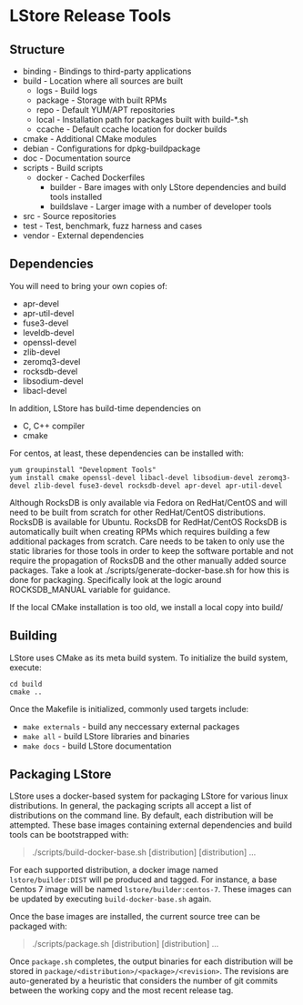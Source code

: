 LStore Release Tools
==============================================
 
Structure
-----------------------------------------------
* binding        - Bindings to third-party applications
* build          - Location where all sources are built
  * logs         - Build logs
  * package      - Storage with built RPMs
  * repo         - Default YUM/APT repositories
  * local        - Installation path for packages built with build-*.sh
  * ccache       - Default ccache location for docker builds
* cmake          - Additional CMake modules
* debian         - Configurations for dpkg-buildpackage
* doc            - Documentation source
* scripts        - Build scripts
  * docker       - Cached Dockerfiles
    * builder    - Bare images with only LStore dependencies and build tools
                   installed
    * buildslave - Larger image with a number of developer tools 
* src            - Source repositories
* test           - Test, benchmark, fuzz harness and cases
* vendor         - External dependencies

Dependencies
----------------------------------------------
You will need to bring your own copies of:

* apr-devel
* apr-util-devel
* fuse3-devel
* leveldb-devel
* openssl-devel
* zlib-devel
* zeromq3-devel
* rocksdb-devel
* libsodium-devel
* libacl-devel

In addition, LStore has build-time dependencies on

* C, C++ compiler
* cmake

For centos, at least, these dependencies can be installed with:

```
yum groupinstall "Development Tools"
yum install cmake openssl-devel libacl-devel libsodium-devel zeromq3-devel zlib-devel fuse3-devel rocksdb-devel apr-devel apr-util-devel
```

Although RocksDB is only available via Fedora on RedHat/CentOS and will need to be built
from scratch for other RedHat/CentOS distributions. RocksDB is available for Ubuntu.
RocksDB for RedHat/CentOS RocksDB is automatically built when creating RPMs which requires building
a few additional packages from scratch. Care needs to be taken to only use the static libraries
for those tools in order to keep the software portable and not require the propagation of
RocksDB and the other manually added source packages.  Take a look at
./scripts/generate-docker-base.sh for how this is done for packaging. Specifically
look at the logic around ROCKSDB_MANUAL variable for guidance.

If the local CMake installation is too old, we install a local copy into build/

Building
----------------------------------------------
LStore uses CMake as its meta build system. To initialize the build system,
execute:
```
cd build
cmake ..
```

Once the Makefile is initialized, commonly used targets include:
* `make externals` - build any neccessary external packages
* `make all`       - build LStore libraries and binaries
* `make docs`      - build LStore documentation

Packaging LStore
----------------------------------------------
LStore uses a docker-based system for packaging LStore for various linux
distributions. In general, the packaging scripts all accept a list of
distributions on the command line. By default, each distribution will be
attempted. These base images containing external dependencies and build tools
can be bootstrapped with:

>    ./scripts/build-docker-base.sh [distribution] [distribution] ...

For each supported distribution, a docker image named `lstore/builder:DIST`
will pe produced and tagged. For instance, a base Centos 7 image will be named
`lstore/builder:centos-7`. These images can be updated by executing
`build-docker-base.sh` again.

Once the base images are installed, the current source tree can be packaged
with:

>    ./scripts/package.sh [distribution] [distribution] ...

Once `package.sh` completes, the output binaries for each distribution will be
stored in `package/<distribution>/<package>/<revision>`. The revisions are
auto-generated by a heuristic that considers the number of git commits between
the working copy and the most recent release tag.

